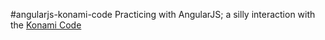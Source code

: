 #angularjs-konami-code
Practicing with AngularJS; a silly interaction with the [Konami Code](https://en.wikipedia.org/wiki/Konami_Code) 
